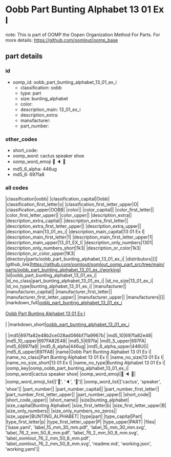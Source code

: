 # Oobb Part Bunting Alphabet 13 01 Ex I  

note: This is part of OOMP the Oopen Organization Method For Parts. For more details: https://github.com/oomlout/oomp_base

##  part details





### id
* oomp_id: oobb_part_bunting_alphabet_13_01_ex_i
  * classification: oobb
  * type: part
  * size: bunting_alphabet
  * color: 
  * description_main: 13_01_ex_i
  * description_extra: 
  * manufacturer: 
  * part_number: 

### other_codes
* short_code: 
* oomp_word: cactus speaker shoe
* oomp_word_emoji :cactus: :speaker: :shoe:
* md5_6_alpha: 446ug
* md5_6: 697fa8

### all codes 
|classification|oobb|
|classification_capital|Oobb|
|classification_first_letter|o|
|classification_first_letter_upper|O|
|classification_upper|OOBB|
|color||
|color_capital||
|color_first_letter||
|color_first_letter_upper||
|color_upper||
|description_extra||
|description_extra_capital||
|description_extra_first_letter||
|description_extra_first_letter_upper||
|description_extra_upper||
|description_main|13_01_ex_i|
|description_main_capital|13 01 Ex I|
|description_main_first_letter|1|
|description_main_first_letter_upper|1|
|description_main_upper|13_01_EX_I|
|description_only_numbers|1301|
|description_only_numbers_short|1k3|
|description_or_color|1k3|
|description_or_color_upper|1K3|
|directory|parts/oobb_part_bunting_alphabet_13_01_ex_i|
|distributors|[]|
|github_link|https://github.com/oomlout/oomlout_oomp_part_src/tree/main/parts/oobb_part_bunting_alphabet_13_01_ex_i/working|
|id|oobb_part_bunting_alphabet_13_01_ex_i|
|id_no_class|part_bunting_alphabet_13_01_ex_i|
|id_no_size|13_01_ex_i|
|id_no_type|bunting_alphabet_13_01_ex_i|
|manufacturer||
|manufacturer_capital||
|manufacturer_first_letter||
|manufacturer_first_letter_upper||
|manufacturer_upper||
|manufacturers|[]|
|markdown_full|[oobb_part_bunting_alphabet_13_01_ex_i](https://github.com/oomlout/oomlout_oomp_part_src/tree/main/parts/oobb_part_bunting_alphabet_13_01_ex_i/working)<br>[](https://github.com/oomlout/oomlout_oomp_part_src/tree/main/parts/oobb_part_bunting_alphabet_13_01_ex_i/working)<br>[Oobb Part Bunting Alphabet 13 01 Ex I](https://github.com/oomlout/oomlout_oomp_part_src/tree/main/parts/oobb_part_bunting_alphabet_13_01_ex_i/working)<br><br>|
|markdown_short|[oobb_part_bunting_alphabet_13_01_ex_i](https://github.com/oomlout/oomlout_oomp_part_src/tree/main/parts/oobb_part_bunting_alphabet_13_01_ex_i/working)<br><br>|
|md5|697fa82e48b2ce028ad066bf71a9967b|
|md5_10|697fa82e48|
|md5_10_upper|697FA82E48|
|md5_5|697fa|
|md5_5_upper|697FA|
|md5_6|697fa8|
|md5_6_alpha|446ug|
|md5_6_alpha_upper|446UG|
|md5_6_upper|697FA8|
|name|Oobb Part Bunting Alphabet 13 01 Ex I|
|name_no_class|Part Bunting Alphabet 13 01 Ex I|
|name_no_size|13 01 Ex I|
|name_no_size_short|13 01 Ex I|
|name_no_type|Bunting Alphabet 13 01 Ex I|
|oomp_key|oomp_oobb_part_bunting_alphabet_13_01_ex_i|
|oomp_word|cactus speaker shoe|
|oomp_word_emoji|:cactus: :speaker: :shoe:|
|oomp_word_emoji_list|[':cactus:', ':speaker:', ':shoe:']|
|oomp_word_list|['cactus', 'speaker', 'shoe']|
|part_number||
|part_number_capital||
|part_number_first_letter||
|part_number_first_letter_upper||
|part_number_upper||
|short_code||
|short_code_upper||
|short_name||
|size|bunting_alphabet|
|size_capital|Bunting Alphabet|
|size_first_letter|b|
|size_first_letter_upper|B|
|size_only_numbers||
|size_only_numbers_no_zeros||
|size_upper|BUNTING_ALPHABET|
|type|part|
|type_capital|Part|
|type_first_letter|p|
|type_first_letter_upper|P|
|type_upper|PART|
|files|['base.yaml', 'label_15_mm_30_mm.pdf', 'label_15_mm_30_mm.svg', 'label_76_2_mm_50_8_mm.pdf', 'label_76_2_mm_50_8_mm.svg', 'label_oomlout_76_2_mm_50_8_mm.pdf', 'label_oomlout_76_2_mm_50_8_mm.svg', 'readme.md', 'working.json', 'working.yaml']|

